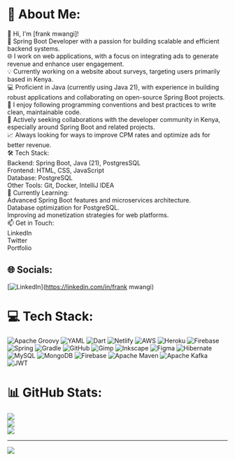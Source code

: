 # 💫 About Me:
👋 Hi, I'm [frank mwangi]!<br>🚀 Spring Boot Developer with a passion for building scalable and efficient backend systems.<br>🌐 I work on web applications, with a focus on integrating ads to generate revenue and enhance user engagement.<br>💡 Currently working on a website about surveys, targeting users primarily based in Kenya.<br>💻 Proficient in Java (currently using Java 21), with experience in building robust applications and collaborating on open-source Spring Boot projects.<br>🔧 I enjoy following programming conventions and best practices to write clean, maintainable code.<br>💼 Actively seeking collaborations with the developer community in Kenya, especially around Spring Boot and related projects.<br>📈 Always looking for ways to improve CPM rates and optimize ads for better revenue.<br>🛠️ Tech Stack:<br>Backend: Spring Boot, Java (21), PostgresSQL<br>Frontend: HTML, CSS, JavaScript<br>Database: PostgreSQL<br>Other Tools: Git, Docker, IntelliJ IDEA<br>🌱 Currently Learning:<br>Advanced Spring Boot features and microservices architecture.<br>Database optimization for PostgreSQL.<br>Improving ad monetization strategies for web platforms.<br>📫 Get in Touch:<br>LinkedIn<br>Twitter<br>Portfolio<br>


## 🌐 Socials:
[![LinkedIn](https://img.shields.io/badge/LinkedIn-%230077B5.svg?logo=linkedin&logoColor=white)](https://linkedin.com/in/frank mwangi) 

# 💻 Tech Stack:
![Apache Groovy](https://img.shields.io/badge/Apache%20Groovy-4298B8.svg?style=for-the-badge&logo=Apache+Groovy&logoColor=white) ![YAML](https://img.shields.io/badge/yaml-%23ffffff.svg?style=for-the-badge&logo=yaml&logoColor=151515) ![Dart](https://img.shields.io/badge/dart-%230175C2.svg?style=for-the-badge&logo=dart&logoColor=white) ![Netlify](https://img.shields.io/badge/netlify-%23000000.svg?style=for-the-badge&logo=netlify&logoColor=#00C7B7) ![AWS](https://img.shields.io/badge/AWS-%23FF9900.svg?style=for-the-badge&logo=amazon-aws&logoColor=white) ![Heroku](https://img.shields.io/badge/heroku-%23430098.svg?style=for-the-badge&logo=heroku&logoColor=white) ![Firebase](https://img.shields.io/badge/firebase-%23039BE5.svg?style=for-the-badge&logo=firebase) ![Spring](https://img.shields.io/badge/spring-%236DB33F.svg?style=for-the-badge&logo=spring&logoColor=white) ![Gradle](https://img.shields.io/badge/Gradle-02303A.svg?style=for-the-badge&logo=Gradle&logoColor=white) ![GitHub](https://img.shields.io/badge/github-%23121011.svg?style=for-the-badge&logo=github&logoColor=white) ![Gimp](https://img.shields.io/badge/Gimp-657D8B?style=for-the-badge&logo=gimp&logoColor=FFFFFF) ![Inkscape](https://img.shields.io/badge/Inkscape-e0e0e0?style=for-the-badge&logo=inkscape&logoColor=080A13) ![Figma](https://img.shields.io/badge/figma-%23F24E1E.svg?style=for-the-badge&logo=figma&logoColor=white) ![Hibernate](https://img.shields.io/badge/Hibernate-59666C?style=for-the-badge&logo=Hibernate&logoColor=white) ![MySQL](https://img.shields.io/badge/mysql-4479A1.svg?style=for-the-badge&logo=mysql&logoColor=white) ![MongoDB](https://img.shields.io/badge/MongoDB-%234ea94b.svg?style=for-the-badge&logo=mongodb&logoColor=white) ![Firebase](https://img.shields.io/badge/firebase-a08021?style=for-the-badge&logo=firebase&logoColor=ffcd34) ![Apache Maven](https://img.shields.io/badge/Apache%20Maven-C71A36?style=for-the-badge&logo=Apache%20Maven&logoColor=white) ![Apache Kafka](https://img.shields.io/badge/Apache%20Kafka-000?style=for-the-badge&logo=apachekafka) ![JWT](https://img.shields.io/badge/JWT-black?style=for-the-badge&logo=JSON%20web%20tokens)
# 📊 GitHub Stats:
![](https://github-readme-stats.vercel.app/api?username=FrankMwangi8118&theme=dark&hide_border=false&include_all_commits=false&count_private=false)<br/>
![](https://github-readme-streak-stats.herokuapp.com/?user=FrankMwangi8118&theme=dark&hide_border=false)<br/>
![](https://github-readme-stats.vercel.app/api/top-langs/?username=FrankMwangi8118&theme=dark&hide_border=false&include_all_commits=false&count_private=false&layout=compact)

---
[![](https://visitcount.itsvg.in/api?id=FrankMwangi8118&icon=0&color=0)](https://visitcount.itsvg.in)

<!-- Proudly created with GPRM ( https://gprm.itsvg.in ) -->
